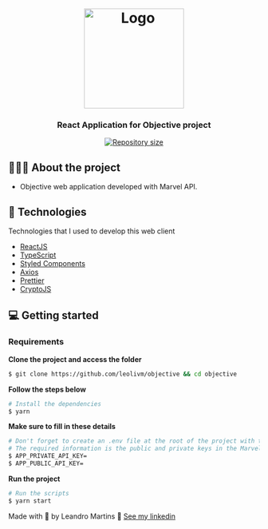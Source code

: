 <h1 align="center">
  <img alt="Logo" src="https://res.cloudinary.com/ds7s48zv6/image/upload/v1614462885/logo_pz5zp1.svg" width="200px">
</h1>

<h3 align="center">
  React Application for Objective project
</h3>

<p align="center">

  <a href="https://www.linkedin.com/in/leandro-martins-0640921a4/" target="_blank" rel="noopener noreferrer">
    <img alt="Repository size" src="https://img.shields.io/badge/made%20by-Leandro%20Martins-blueviolet">
  </a>
</p>

## 👨🏻‍💻 About the project

- Objective web application developed with Marvel API.

## 🚀 Technologies

Technologies that I used to develop this web client

- [ReactJS](https://reactjs.org/)
- [TypeScript](https://www.typescriptlang.org/)
- [Styled Components](https://styled-components.com/)
- [Axios](https://github.com/axios/axios)
- [Prettier](https://prettier.io/)
- [CryptoJS](https://cryptojs.gitbook.io/docs/)

## 💻 Getting started

### Requirements

**Clone the project and access the folder**

```bash
$ git clone https://github.com/leolivm/objective && cd objective
```

**Follow the steps below**

```bash
# Install the dependencies
$ yarn
```

**Make sure to fill in these details**

```bash
# Don't forget to create an .env file at the root of the project with the information found in the .envexample file
# The required information is the public and private keys in the Marvel API developer account.
$ APP_PRIVATE_API_KEY=
$ APP_PUBLIC_API_KEY=
```

**Run the project**

```bash
# Run the scripts
$ yarn start
```

Made with 💜 by Leandro Martins 👋 [See my linkedin](https://www.linkedin.com/in/leandro-martins-0640921a4/)
